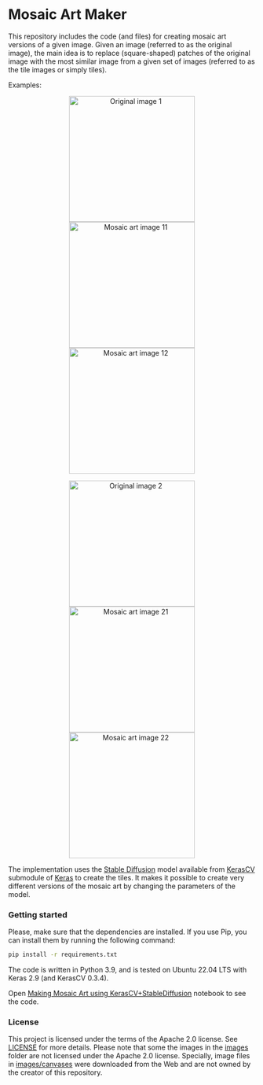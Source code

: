 # Mosaic Art Maker

This repository includes the code (and files) for creating mosaic art versions of a given image. Given an image
(referred to as the original image), the main idea is to replace (square-shaped) patches of the original image with the
most similar image from a given set of images (referred to as the tile images or simply tiles).

Examples:

<p style="text-align:center">
<img alt="Original image 1" title="A picture of Miley Cyrus" src="images/canvases/miley_cyrus.png" width="256" height="256"/> 
<img alt="Mosaic art image 11" title="The mosaic art version of the Miley Cyrus's image; made of 2.5k tiles" src="images/examples/miley_cyrus_mosaic_art_50.png" width="256" height="256"/>
<img alt="Mosaic art image 12" title="The mosaic art version of the Miley Cyrus's image; made of 90k tiles" src="images/examples/miley_cyrus_mosaic_art_300.png" width="256" height="256"/>
</p>

<p style="text-align:center">
<img alt="Original image 2" title="Nixon Visions" src="images/canvases/nixon_visions.png" width="256" height="256"/> 
<img alt="Mosaic art image 21" title="The mosaic art version of Nixon Visions; made of 2.5k tiles" src="images/examples/nixon_visions_mosaic_art_50.png" width="256" height="256"/>
<img alt="Mosaic art image 22" title="The mosaic art version of Nixon Visions; made of 90k tiles" src="images/examples/nixon_visions_mosaic_art_300.png" width="256" height="256"/>
</p>

The implementation uses the [Stable Diffusion](https://en.wikipedia.org/wiki/Stable_Diffusion) model available from
[KerasCV](https://github.com/keras-team/keras-cv) submodule of [Keras](https://keras.io/) to create the tiles. It makes
it possible to create very different versions of the mosaic art by changing the parameters of the model.

### Getting started

Please, make sure that the dependencies are installed. If you use Pip, you can install them by running the following
command:

```bash
pip install -r requirements.txt
```

The code is written in Python 3.9, and is tested on Ubuntu 22.04 LTS with Keras 2.9 (and KerasCV 0.3.4).

Open [Making Mosaic Art using KerasCV+StableDiffusion](make_mosaic_art.ipynb) notebook to see the code.

### License

This project is licensed under the terms of the Apache 2.0 license. See [LICENSE](LICENSE.md) for more details.
Please note that some the images in the [images](images) folder are not licensed under the Apache 2.0 license.
Specially, image files in [images/canvases](images/canvases) were downloaded from the Web and are not owned by
the creator of this repository.
